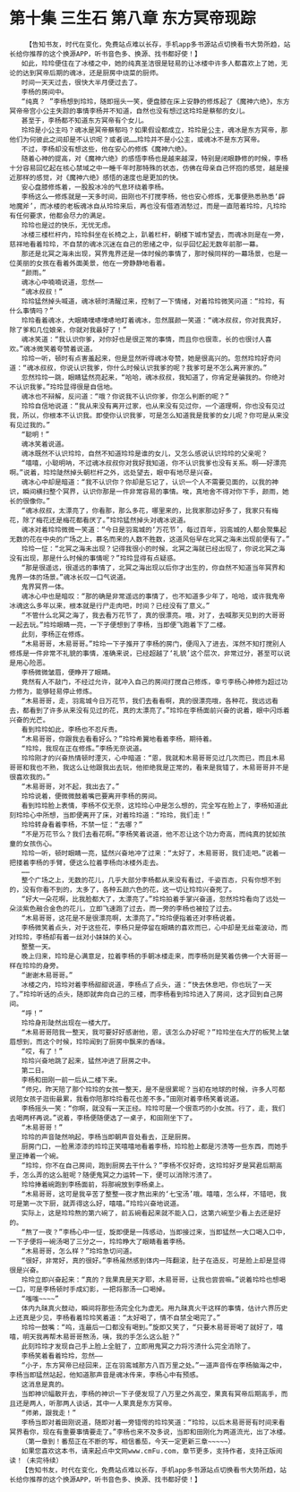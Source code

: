# 第十集 三生石 第八章 东方冥帝现踪
        【告知书友，时代在变化，免费站点难以长存，手机app多书源站点切换看书大势所趋，站长给你推荐的这个换源APP，听书音色多、换源、找书都好使！】
       如此，玲玲便住在了冰楼之中，她的纯真圣洁很是轻易的让冰楼中许多人都喜欢上了她，无论的达到冥帝后期的魂冰，还是厨房中烧菜的厨师。
       时间一天天过去，很快大半月便过去了。
       李杨的房间中。
       “纯真？ ”李杨想到玲玲，随即摇头一笑，便盘膝在床上安静的修炼起了《魔神六绝》，东方冥帝帝宫小公主失踪的事情李杨并不知道，自然也没有想过这玲玲是蔡郁的女儿。
       甚至于，李杨都不知道东方冥帝有个女儿。
       玲玲是小公主吗？魂冰是冥帝蔡郁吗？如果假设都成立，玲玲是公主，魂冰是东方冥帝，那他们为何彼此之间却是不认识呢？或者说……玲玲并不是小公主，或魂冰不是东方冥帝。
       不过，李杨却没有想这些，他在安心的修炼《魔神六绝》。
       随着心神的提高，对《魔神六绝》的感悟李杨也是越来越深，特别是闭眼静修的时候，李杨十分容易回忆起在核心禁域之中一睡千年时那特殊的状态，仿佛在母亲自己怀抱的感觉，越是接近那样的感觉，对《魔神六绝》感悟的速度也是更加的快。
       安心盘膝修炼着，一股股冰冷的气息环绕着李杨。
       李杨这么一修炼就是一天多时间，田刚也不打搅李杨，他也安心修炼，无事便熟悉熟悉‘辟地魔斧’，而冰楼的老板魂冰自从玲玲来后，再也没有借酒消愁过，而是一直陪着玲玲，凡玲玲有任何要求，他都会尽力的满足。
       玲玲也是过的快乐，无忧无虑。
       冰楼三楼栏杆内，玲玲斜坐在长椅之上，趴着栏杆，朝楼下城市望去，而魂冰则是在一旁，慈祥地看着玲玲，不自禁的魂冰沉迷在自己的思绪之中，似乎回忆起无数年前那一幕。
       那还是北冥之海未出现，冥界鬼界还是一体时候的事情了，那时候同样的一幕场景，也是一位美丽的女孩在看着外面美景，他在一旁静静地看着。
       “颜雨。”
       魂冰心中喃喃说道，忽然——
       “魂冰叔叔！”
       玲玲猛然掉头喊道，魂冰顿时清醒过来，控制了一下情绪，对着玲玲微笑问道：“玲玲，有什么事情吗？”
       玲玲看着魂冰，大眼睛噗哧噗哧地盯着魂冰，忽然展颜一笑道：“魂冰叔叔，你对我真好，除了爹和几位娘亲，你就对我最好了！”
       魂冰笑道：“我认识你爹，对你好也是很正常的事情，而且你也很乖，长的也很讨人喜欢。”魂冰微笑着夸赞着说道。
       玲玲一听，顿时有点害羞起来，但是显然听得魂冰夸赞，她是很高兴的。忽然玲玲好奇问道：“魂冰叔叔，你说认识我爹，你什么时候认识我爹的呢？我爹可是不怎么离开家的。”
       忽然玲玲一跳，眼睛猛然亮起来，“哈哈，魂冰叔叔，我知道了，你肯定是骗我的。你绝对不认识我爹。”玲玲显得很是自信地。
       魂冰也不辩解，反问道：“哦？你说我不认识你爹，你怎么判断的呢？”
       玲玲自信地说道：“我从来没有离开过家，也从来没有见过你，一个道理啊，你也没有见过我，所以，你根本不认识我。即使你认识我爹，可是怎么知道我是我爹的女儿呢？你可是从来没有见过我的。”
       “聪明！”
       魂冰笑着说道。
       魂冰既然不认识玲玲，自然不知道玲玲是谁的女儿，又怎么感说认识玲玲的父亲呢？
       “嘻嘻，小聪明呐，不过魂冰叔叔你对我好我知道，你不认识我爹也没有关系。啊——好漂亮啊。”说着，玲玲陡然掉头朝栏杆之外，远处望去，眼中有地尽是兴奋。
       魂冰心中却是暗道：“我不认识你？你却是忘记了，认识一个人不需要见面的，以我的神识，瞬间横扫整个冥界，认识你那是一件非常容易的事情。唉，真地舍不得对你下手，颜雨，她长的很像你。”
       “魂冰叔叔，太漂亮了，你看那，那么多花，哪里来的，比我家那边好多了，我家只有梅花，除了梅花还是梅花都看厌了。”玲玲猛然掉头对魂冰说道。
       魂冰对着玲玲微微一笑道：“今日是羽鸾城的‘万花节’，每过百年，羽鸾城的人都会聚集起无数的花在中央的广场之上，慕名而来的人数不胜数，这道风俗早在北冥之海未出现前便有了。”
       玲玲一怔：“北冥之海未出现？记得我很小的时候，北冥之海就已经出现了，你说北冥之海没有出现，那是什么时候的事情呢？”玲玲显得有点疑惑。
       “那是很遥远，很遥远的事情了，北冥之海出现以后你才出生的，你自然不知道当年冥界和鬼界一体的场景。”魂冰长叹一口气说道。
       鬼界冥界一体。
       魂冰心中也是暗叹：“那的确是非常遥远的事情了，也不知道多少年了，哈哈，或许我鬼帝冰魂这么多年以来，根本就是行尸走肉吧，时间？已经没有了意义。”
       “不管什么北冥之海了，我去看万花节了，真的很漂亮。哦，对了，去喊那天见到的大哥哥一起去玩。”玲玲眼睛一亮，一下子便想到了李杨，当即便飞跑着下了二楼。
       此刻，李杨正在修炼。
       “木易哥哥，木易哥哥。”玲玲一下子推开了李杨的房门，便闯入了进去，浑然不知打搅别人修炼是一件非常不礼貌的事情，准确来说，已经超越了‘礼貌’这个层次，非常过分，甚至可以说是用心险恶。
       李杨微微皱眉，便睁开了眼睛。
       竟然有人不敲门，不经过允许，就冲入自己的房间打搅自己修炼，幸亏李杨心神修为超过功力修为，能够轻易停止修炼。
       “木易哥哥，走，羽鸾城今日万花节，我们去看看啊，真的很漂亮哦，各种花，我远远看去，都看到了许多从来没有见过的花，真的太漂亮了。”玲玲在李杨面前兴奋的说着，眼中闪烁着兴奋的光芒。
       看到玲玲如此，李杨也不忍斥责。
       “木易哥哥，你跟我去看看好么？”玲玲希翼地看着李杨，期待着。
       “玲玲，我现在正在修炼。”李杨无奈说道。
       玲玲刚才的兴奋热情顿时湮灭，心中暗道：“恩，我就和木易哥哥见过几次而已，而且木易哥哥和我也不熟，我这么让他跟我出去玩，他拒绝我是正常的，看来是我错了，木易哥哥并不是很喜欢我的。”
       “木易哥哥，对不起，我出去了。”
       玲玲说着，便微微鼓着嘴巴要离开李杨的房间。
       看到玲玲脸上表情，李杨不仅无奈，这玲玲心中是怎么想的，完全写在脸上了，李杨知道此刻玲玲心中所想，当即便离开了床，对着玲玲道：“玲玲，我们走！”
       玲玲转身看着李杨，不禁一怔：“去哪？”
       “不是万花节么？我们去看花啊。”李杨笑着说道，他不忍让这个功力奇高，而纯真的犹如孩童的女孩伤心。
       玲玲一听，顿时眼睛一亮，猛然兴奋地冲了过来：“太好了，木易哥哥，我们走吧。”说着一把搂着李杨的手臂，便这么拉着李杨向冰楼外走去。
       ……
       整个广场之上，无数的花儿，几乎大部分李杨都从来没有看过，千姿百态，只有你想不到的，没有你看不到的，太多了，各种五颜六色的花，这一切让玲玲兴奋死了。
       “好大一朵花啊，比我脸都大了，太漂亮了。”玲玲拍着手掌兴奋道，忽然玲玲看向了远处一朵淡紫色融合金色的花儿，立即飞速跑了过去，而一旁的李杨也被拉了过去。
       “木易哥哥，这花是不是很漂亮啊，太漂亮了。”玲玲便指着还对李杨说着。
       李杨微笑着点头，对于这些花，李杨只是停留在眼睛的喜欢而已，心中却是无丝毫波动，而对玲玲，李杨却有着一丝对小妹妹的关心。
       整整一天。
       晚上归来，玲玲是心满意足，拉着李杨的手朝冰楼走来，而李杨则是笑着仿佛一个大哥哥一样在玲玲的身旁。
       “谢谢木易哥哥。”
       冰楼之内，玲玲对着李杨甜甜说道，李杨点了点头，道：“快去休息吧，你也玩了一天了。”玲玲听话的点头，随即就奔向自己的三楼，而李杨看到玲玲进入了房间，这才回到自己房间。
       “呼！”
       玲玲身形陡然出现在一楼大厅。
       “木易哥哥陪我一整天，我可要好好感谢他，恩，该怎么办好呢？”玲玲坐在大厅的板凳上皱眉想到，而这个时候，玲玲闻到了厨房中飘来的香味。
       “哎，有了！”
       玲玲兴奋地跳了起来，猛然冲进了厨房之中。
       第二日。
       李杨和田刚一前一后从二楼下来。
       “师兄，昨天陪了那个玲玲的女孩一整天，是不是很累呢？当初在地球的时候，许多人可都说陪女孩子逛街最累，我看你陪那玲玲看花也差不多。”田刚对着李杨笑着说道。
       李杨摇头一笑：“你啊，就没有一天正经。玲玲可是一个很乖巧的小女孩。行了，走，我们去喝两杯再说。”说着，李杨便随便选了一桌子，和田刚坐下了。
       “木易哥哥！”
       玲玲的声音陡然响起，李杨当即朝声音处看去，正是厨房。
       厨房门口，一脸黑漆漆的玲玲正笑嘻嘻地看着李杨，玲玲脸上都是污渍等一些东西，而她手里正捧着一个碗。
       “玲玲，你不在自己房间，跑到厨房去干什么？”李杨不仅好奇，这玲玲好歹是冥君后期高手，怎么弄的这么脏呢？随便鬼冥之力运转一下，便可以消除污渍了。
       玲玲捧着碗跑到李杨面前，将那碗放到李杨桌上。
       “木易哥哥，这可是我辛苦了整整一夜才熬出来的‘七宝汤’哦。嘻嘻，怎么样，不错吧，我可是第一次下厨，就弄得这么好，嘻嘻。”玲玲兴奋地说道。
       实际上，这是玲玲熬的第六碗了，前五碗看起来就不能入口，这第六碗至少看上去还是好的。
       “熬了一夜？”李杨心中一怔，旋即便是一阵感动，当即接过来，当即猛然一大口喝入口中，一下子便将一碗汤喝了三分之一，玲玲睁大了眼睛看着李杨。
       “木易哥哥，怎么样？”玲玲急切问道。
       “很好，非常好，真的很好。”李杨虽然感到体内一阵翻滚，肚子在造反，可是脸上却是显得很是兴奋。
       玲玲立即兴奋起来：“真的？我果真是天才耶，木易哥哥，让我也尝尝嘛。”说着玲玲也想喝一口，可是李杨顿时手成幻影，一把将那汤一口喝掉。
       “嗤嗤~~~~”
       体内九昧真火鼓动，瞬间将那些汤完全化为虚无。用九昧真火干这样的事情，估计六界历史上还真是少见，李杨看着玲玲笑着道：“太好喝了，情不自禁全喝完了。”
       玲玲一鼓嘴：“呜，连最后一口都没有喝到。”旋即又笑了，“只要木易哥哥喝了就好了，嘻嘻，明天我再帮木易哥哥熬汤，咦，我的手怎么这么脏？”
       此刻玲玲才发现自己手上脸上全脏了，立即用鬼冥之力将污渍什么完全消除了。
       李杨笑着看着玲玲，忽然——
       “小子，东方冥帝已经回来，正在羽鸾城那方八百万里之处。”一道声音传在李杨脑海之中，李杨当即猛然站起，他知道那声音是魂冰传来，李杨心中有预感。
       这消息是真的。
       当即神识幅散开去，李杨的神识一下子便发现了八万里之外高空，果真有冥帝后期高手，而且还是两人，听那两人谈话，其中一人果真是东方冥帝。
       “师弟，跟我走！”
       李杨当即对着田刚说道，随即对着一旁错愕的玲玲笑道：“玲玲，以后木易哥哥有时间来看冥界看你，现在有重要事情要走了。”李杨也来不及多说，当即和田刚化为两道流光，出了冰楼。
       （第一章到！番茄正在不断的写，相信番茄，今天一定更新三章~~~~~）
       如果您喜欢这本书，请来起点中文网www.cmFu.com，章节更多，支持作者，支持正版阅读！（未完待续）
       【告知书友，时代在变化，免费站点难以长存，手机app多书源站点切换看书大势所趋，站长给你推荐的这个换源APP，听书音色多、换源、找书都好使！】
